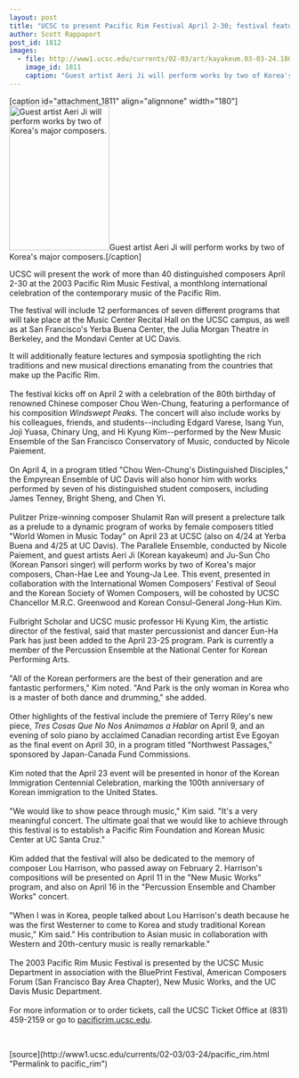 ```yaml
---
layout: post
title: "UCSC to present Pacific Rim Festival April 2-30; festival features works of over 40 distinguished composers"
author: Scott Rappaport
post_id: 1812
images:
  - file: http://www1.ucsc.edu/currents/02-03/art/kayakeum.03-03-24.180.jpg
    image_id: 1811
    caption: "Guest artist Aeri Ji will perform works by two of Korea's major composers."
---
```


[caption id="attachment_1811" align="alignnone" width="180"]<a href="http://localhost/mysite/wp-content/uploads/2003/03/kayakeum.03-03-24.180.jpg"><img class="size-full wp-image-1811" src="http://localhost/mysite/wp-content/uploads/2003/03/kayakeum.03-03-24.180.jpg" alt="Guest artist Aeri Ji will perform works by two of Korea's major composers." width="180" height="259" /></a>Guest artist Aeri Ji will perform works by two of Korea's major composers.[/caption]
<p>
  UCSC will present the work of more than 40 distinguished composers April 2-30 at the 2003 Pacific Rim Music Festival, a monthlong international celebration of the contemporary music of the Pacific Rim.
</p>
<p>
  The festival will include 12 performances of seven different programs that will take place at the Music Center Recital Hall on the UCSC campus, as well as at San Francisco's Yerba Buena Center, the Julia Morgan Theatre in Berkeley, and the Mondavi Center at UC Davis.<br>
</p>
<p>
  It will additionally feature lectures and symposia spotlighting the rich traditions and new musical directions emanating from the countries that make up the Pacific Rim.<br>
  <br>
  The festival kicks off on April 2 with a celebration of the 80th birthday of renowned Chinese composer Chou Wen-Chung, featuring a performance of his composition <i>Windswept Peaks.</i> The concert will also include works by his colleagues, friends, and students--including Edgard Varese, Isang Yun, Joji Yuasa, Chinary Ung, and Hi Kyung Kim--performed by the New Music Ensemble of the San Francisco Conservatory of Music, conducted by Nicole Paiement.<br>
  <br>
  On April 4, in a program titled "Chou Wen-Chung's Distinguished Disciples," the Empyrean Ensemble of UC Davis will also honor him with works performed by seven of his distinguished student composers, including James Tenney, Bright Sheng, and Chen Yi.<br>
  <br>
  Pulitzer Prize-winning composer Shulamit Ran will present a prelecture talk as a prelude to a dynamic program of works by female composers titled "World Women in Music Today" on April 23 at UCSC (also on 4/24 at Yerba Buena and 4/25 at UC Davis). The Parallele Ensemble, conducted by Nicole Paiement, and guest artists Aeri Ji (Korean kayakeum) and Ju-Sun Cho (Korean Pansori singer) will perform works by two of Korea's major composers, Chan-Hae Lee and Young-Ja Lee. This event, presented in collaboration with the International Women Composers' Festival of Seoul and the Korean Society of Women Composers, will be cohosted by UCSC Chancellor M.R.C. Greenwood and Korean Consul-General Jong-Hun Kim.<br>
  <br>
  Fulbright Scholar and UCSC music professor Hi Kyung Kim, the artistic director of the festival, said that master percussionist and dancer Eun-Ha Park has just been added to the April 23-25 program. Park is currently a member of the Percussion Ensemble at the National Center for Korean Performing Arts.<br>
  <br>
  "All of the Korean performers are the best of their generation and are fantastic performers," Kim noted. "And Park is the only woman in Korea who is a master of both dance and drumming," she added.<br>
  <br>
  Other highlights of the festival include the premiere of Terry Riley's new piece, <i>Tres Cosas Que No Nos Animamos a Hablar</i> on April 9, and an evening of solo piano by acclaimed Canadian recording artist Eve Egoyan as the final event on April 30, in a program titled "Northwest Passages," sponsored by Japan-Canada Fund Commissions.<br>
  <br>
  Kim noted that the April 23 event will be presented in honor of the Korean Immigration Centennial Celebration, marking the 100th anniversary of Korean immigration to the United States.<br>
  <br>
  "We would like to show peace through music," Kim said. "It's a very meaningful concert. The ultimate goal that we would like to achieve through this festival is to establish a Pacific Rim Foundation and Korean Music Center at UC Santa Cruz."<br>
  <br>
  Kim added that the festival will also be dedicated to the memory of composer Lou Harrison, who passed away on February 2. Harrison's compositions will be presented on April 11 in the "New Music Works" program, and also on April 16 in the "Percussion Ensemble and Chamber Works" concert.<br>
  <br>
  "When I was in Korea, people talked about Lou Harrison's death because he was the first Westerner to come to Korea and study traditional Korean music," Kim said." His contribution to Asian music in collaboration with Western and 20th-century music is really remarkable."<br>
  <br>
  The 2003 Pacific Rim Music Festival is presented by the UCSC Music Department in association with the BluePrint Festival, American Composers Forum (San Francisco Bay Area Chapter), New Music Works, and the UC Davis Music Department.<br>
  <br>
  For more information or to order tickets, call the UCSC Ticket Office at (831) 459-2159 or go to <a href="http://pacificrim.ucsc.edu">pacificrim.ucsc.edu</a>.<br>
</p>
<p>
  <br>

</p>
<p>

</p>
[source](http://www1.ucsc.edu/currents/02-03/03-24/pacific_rim.html "Permalink to pacific_rim")
